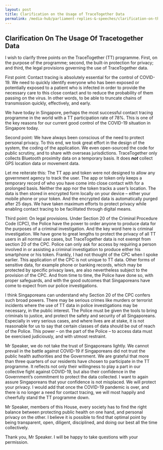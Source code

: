 ```yaml
---
layout: post
title: Clarification on the Usage of TraceTogether Data
permalink: /media-hub/parliament-replies-&-speeches/clarification-on-the-usage-of-tracetogether-data-5Jan21
---
```

## Clarification On The Usage Of Tracetogether Data

I wish to clarify three points on the TraceTogether (TT) programme. First, on the purpose of the programme; second, the built-in protection for privacy; and third, the legal provisions governing the use of TraceTogether data.

First point: Contact tracing is absolutely essential for the control of COVID-19. We need to quickly identify everyone who has been exposed or potentially exposed to a patient who is infected in order to provide the necessary care to this close contact and to reduce the probability of them passing on the virus. In other words, to be able to truncate chains of transmission quickly, effectively, and early.

We have today in Singapore, perhaps the most successful contact tracing programme in the world with a TT participation rate of 78%. This is one of the key reasons for our current good control of the COVID-19 situation in Singapore today.

Second point: We have always been conscious of the need to protect personal privacy. To this end, we took great effort in the design of the system, the coding of the application. We even open-sourced the code for public scrutiny, and to share with overseas jurisdictions. TraceTogether only collects Bluetooth proximity data on a temporary basis. It does  **_not_** collect GPS location data or movement data.

Let me reiterate this: The TT app and token were not designed to allow any government agency to track the user. The app or token only keeps a temporary record of who you have come into close contact with for a prolonged basis. Neither the app nor the token tracks a user’s location. The data is then stored in encrypted form locally on your device – either your mobile phone or your token. And the encrypted data is automatically purged after 25 days. We have taken maximum efforts to protect privacy while enabling contact tracing to be facilitated through digital means.

Third point: On legal provisions.  Under Section 20 of the Criminal Procedure Code (CPC), the Police have the power to order anyone to produce data for the purposes of a criminal investigation. And the key word here is criminal investigation. We have gone to great lengths to protect the privacy of all TT users in all normal use cases, but TraceTogether data is not exempt from section 20 of the CPC. Police can only ask for access by requiring a person involved in or assisting a criminal investigation to produce either his smartphone or his token. Frankly, I had not thought of the CPC when I spoke earlier. This application of the CPC is not unique to TT data. Other forms of sensitive data, for example phone or banking records, which may be protected by specific privacy laws, are also nevertheless subject to the provision of the CPC. And from time to time, the Police have done so, with proper safeguards, and with the good outcomes that Singaporeans have come to expect from our police investigations.

I think Singaporeans can understand why Section 20 of the CPC confers such broad powers. There may be serious crimes like murders or terrorist incidents where the use of TT data in police investigations may be necessary, in the public interest. The Police must be given the tools to bring criminals to justice, and protect the safety and security of all Singaporeans. Especially in very serious cases, and where lives are at stake, it is not reasonable for us to say that certain classes of data should be out of reach of the Police. This power – on the part of the Police – to access data must be exercised judiciously, and with utmost restraint.

Mr Speaker, we do not take the trust of Singaporeans lightly. We cannot prevail in the battle against COVID-19 if Singaporeans did not trust the public health authorities and the Government. We are grateful that more than three quarters of our residents have chosen to participate in the TT programme. It reflects not only their willingness to play a part in our collective fight against COVID-19, but also their confidence in the Government’s commitment to protect the data collected. I want to again assure Singaporeans that your confidence is not misplaced. We will protect your privacy. I would add that once the COVID-19 pandemic is over, and there is no longer a need for contact tracing, we will most happily and cheerfully stand the TT programme down.

Mr Speaker, members of this House, every society has to find the right balance between protecting public health on one hand, and personal privacy on the other. I believe it is possible to find that optimal point by being transparent, open, diligent, disciplined, and doing our best all the time collectively.

Thank you, Mr Speaker. I will be happy to take questions with your permission.